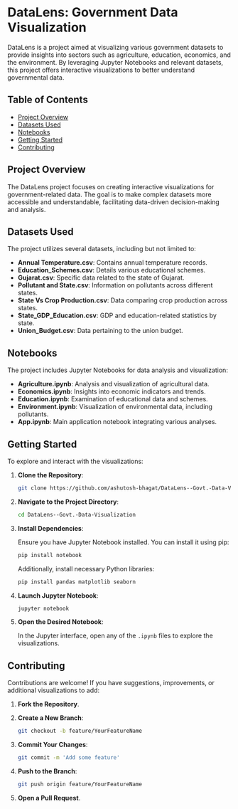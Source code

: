 # DataLens: Government Data Visualization

DataLens is a project aimed at visualizing various government datasets to provide insights into sectors such as agriculture, education, economics, and the environment. By leveraging Jupyter Notebooks and relevant datasets, this project offers interactive visualizations to better understand governmental data.

## Table of Contents

- [Project Overview](#project-overview)
- [Datasets Used](#datasets-used)
- [Notebooks](#notebooks)
- [Getting Started](#getting-started)
- [Contributing](#contributing)

## Project Overview

The DataLens project focuses on creating interactive visualizations for government-related data. The goal is to make complex datasets more accessible and understandable, facilitating data-driven decision-making and analysis.

## Datasets Used

The project utilizes several datasets, including but not limited to:

- **Annual Temperature.csv**: Contains annual temperature records.
- **Education_Schemes.csv**: Details various educational schemes.
- **Gujarat.csv**: Specific data related to the state of Gujarat.
- **Pollutant and State.csv**: Information on pollutants across different states.
- **State Vs Crop Production.csv**: Data comparing crop production across states.
- **State_GDP_Education.csv**: GDP and education-related statistics by state.
- **Union_Budget.csv**: Data pertaining to the union budget.

## Notebooks

The project includes Jupyter Notebooks for data analysis and visualization:

- **Agriculture.ipynb**: Analysis and visualization of agricultural data.
- **Economics.ipynb**: Insights into economic indicators and trends.
- **Education.ipynb**: Examination of educational data and schemes.
- **Environment.ipynb**: Visualization of environmental data, including pollutants.
- **App.ipynb**: Main application notebook integrating various analyses.

## Getting Started

To explore and interact with the visualizations:

1. **Clone the Repository**:

   ```bash
   git clone https://github.com/ashutosh-bhagat/DataLens--Govt.-Data-Visualization.git
   ```

2. **Navigate to the Project Directory**:

   ```bash
   cd DataLens--Govt.-Data-Visualization
   ```

3. **Install Dependencies**:

   Ensure you have Jupyter Notebook installed. You can install it using pip:

   ```bash
   pip install notebook
   ```

   Additionally, install necessary Python libraries:

   ```bash
   pip install pandas matplotlib seaborn
   ```

4. **Launch Jupyter Notebook**:

   ```bash
   jupyter notebook
   ```

5. **Open the Desired Notebook**:

   In the Jupyter interface, open any of the `.ipynb` files to explore the visualizations.

## Contributing

Contributions are welcome! If you have suggestions, improvements, or additional visualizations to add:

1. **Fork the Repository**.
2. **Create a New Branch**:

   ```bash
   git checkout -b feature/YourFeatureName
   ```

3. **Commit Your Changes**:

   ```bash
   git commit -m 'Add some feature'
   ```

4. **Push to the Branch**:

   ```bash
   git push origin feature/YourFeatureName
   ```

5. **Open a Pull Request**.
